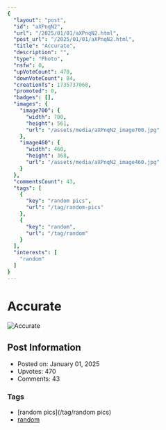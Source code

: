 ```yaml
---
{
  "layout": "post",
  "id": "aXPnqN2",
  "url": "/2025/01/01/aXPnqN2.html",
  "post_url": "/2025/01/01/aXPnqN2.html",
  "title": "Accurate",
  "description": "",
  "type": "Photo",
  "nsfw": 0,
  "upVoteCount": 470,
  "downVoteCount": 84,
  "creationTs": 1735737068,
  "promoted": 0,
  "badges": [],
  "images": {
    "image700": {
      "width": 700,
      "height": 561,
      "url": "/assets/media/aXPnqN2_image700.jpg"
    },
    "image460": {
      "width": 460,
      "height": 368,
      "url": "/assets/media/aXPnqN2_image460.jpg"
    }
  },
  "commentsCount": 43,
  "tags": [
    {
      "key": "random pics",
      "url": "/tag/random-pics"
    },
    {
      "key": "random",
      "url": "/tag/random"
    }
  ],
  "interests": [
    "random"
  ]
}
---
```


# Accurate

![Accurate](/assets/media/aXPnqN2_image700.jpg)

## Post Information

- Posted on: January 01, 2025
- Upvotes: 470
- Comments: 43

### Tags

- [random pics](/tag/random pics)
- [random](/tag/random)

